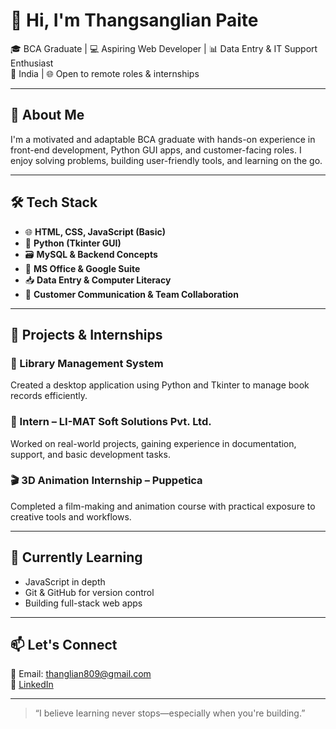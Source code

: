 # 👋 Hi, I'm Thangsanglian Paite

🎓 BCA Graduate | 💻 Aspiring Web Developer | 📊 Data Entry & IT Support Enthusiast  
📍 India | 🌐 Open to remote roles & internships  

---

## 🧠 About Me

I'm a motivated and adaptable BCA graduate with hands-on experience in front-end development, Python GUI apps, and customer-facing roles. I enjoy solving problems, building user-friendly tools, and learning on the go.

---

## 🛠️ Tech Stack

- 🌐 **HTML, CSS, JavaScript (Basic)**
- 🐍 **Python (Tkinter GUI)**
- 🗃️ **MySQL & Backend Concepts**
- 🧾 **MS Office & Google Suite**
- 📥 **Data Entry & Computer Literacy**
- 🤝 **Customer Communication & Team Collaboration**

---

## 📂 Projects & Internships

### 🔖 Library Management System  
Created a desktop application using Python and Tkinter to manage book records efficiently.

### 💼 Intern – LI-MAT Soft Solutions Pvt. Ltd.  
Worked on real-world projects, gaining experience in documentation, support, and basic development tasks.

### 🎬 3D Animation Internship – Puppetica  
Completed a film-making and animation course with practical exposure to creative tools and workflows.

---

## 🌱 Currently Learning
- JavaScript in depth
- Git & GitHub for version control
- Building full-stack web apps

---

## 📫 Let's Connect  
📧 Email: thanglian809@gmail.com  
🔗 [LinkedIn](https://www.linkedin.com/in/thangsanglian-paite)  

---

> “I believe learning never stops—especially when you're building.”

